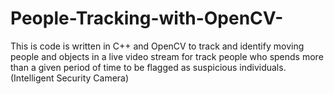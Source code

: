 # People-Tracking-with-OpenCV-
This is code is written in C++ and OpenCV to track and identify moving people and objects in a live video stream for track people who spends more than a given period of time to be flagged as suspicious individuals. (Intelligent Security Camera)
